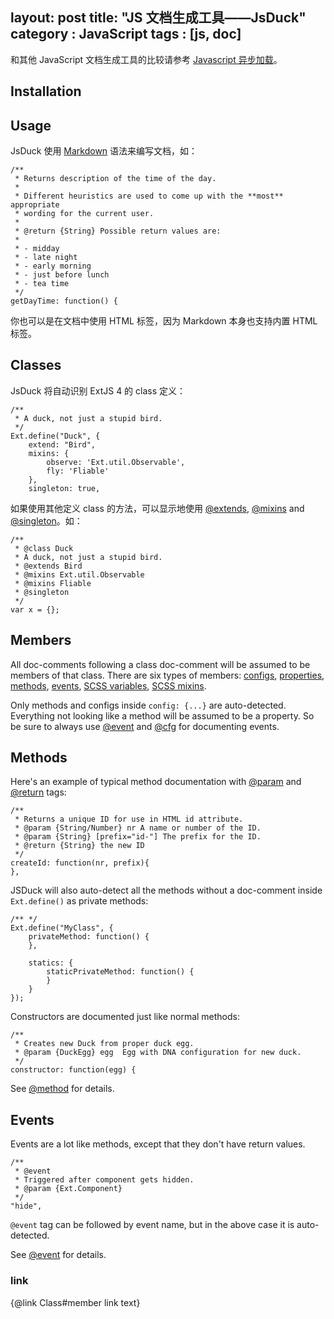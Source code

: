 layout: post
title: "JS 文档生成工具——JsDuck"
category : JavaScript
tags : [js, doc]
--- 

和其他 JavaScript 文档生成工具的比较请参考 [Javascript 异步加载](/2014/05/26/javascript-async-load/)。

## Installation

## Usage

JsDuck 使用 [Markdown](/tags/markdown) 语法来编写文档，如：

    /**
     * Returns description of the time of the day.
     *
     * Different heuristics are used to come up with the **most** appropriate
     * wording for the current user.
     *
     * @return {String} Possible return values are:
     *
     * - midday
     * - late night
     * - early morning
     * - just before lunch
     * - tea time
     */
    getDayTime: function() {

你也可以是在文档中使用 HTML 标签，因为 Markdown 本身也支持内置 HTML 标签。

## Classes

JsDuck 将自动识别 ExtJS 4 的 class 定义：

    /**
     * A duck, not just a stupid bird.
     */
    Ext.define("Duck", {
        extend: "Bird",
        mixins: {
            observe: 'Ext.util.Observable',
            fly: 'Fliable'
        },
        singleton: true,

如果使用其他定义 class 的方法，可以显示地使用 [@extends](https://github.com/senchalabs/jsduck/wiki/@extends), [@mixins](https://github.com/senchalabs/jsduck/wiki/@mixins) and [@singleton](https://github.com/senchalabs/jsduck/wiki/@singleton)。如：

    /**
     * @class Duck
     * A duck, not just a stupid bird.
     * @extends Bird
     * @mixins Ext.util.Observable
     * @mixins Fliable
     * @singleton
     */
    var x = {};

## Members

All doc-comments following a class doc-comment will be assumed to be members of that class. There are six types of members: [configs](https://github.com/senchalabs/jsduck/wiki/@cfg), [properties](https://github.com/senchalabs/jsduck/wiki/@property), [methods](https://github.com/senchalabs/jsduck/wiki/@method), [events](https://github.com/senchalabs/jsduck/wiki/@event), [SCSS variables](https://github.com/senchalabs/jsduck/wiki/@var), [SCSS mixins](https://github.com/senchalabs/jsduck/wiki/@scss-mixin).

Only methods and configs inside `config: {...}` are auto-detected. Everything not looking like a method will be assumed to be a property. So be sure to always use [@event](https://github.com/senchalabs/jsduck/wiki/@event) and [@cfg](https://github.com/senchalabs/jsduck/wiki/@cfg) for documenting events.

## Methods

Here's an example of typical method documentation with [@param](https://github.com/senchalabs/jsduck/wiki/@param) and [@return](https://github.com/senchalabs/jsduck/wiki/@return) tags:

    /**
     * Returns a unique ID for use in HTML id attribute.
     * @param {String/Number} nr A name or number of the ID.
     * @param {String} [prefix="id-"] The prefix for the ID.
     * @return {String} the new ID
     */
    createId: function(nr, prefix){
    },

JSDuck will also auto-detect all the methods without a doc-comment inside `Ext.define()` as private methods:

    /** */
    Ext.define("MyClass", {
        privateMethod: function() {
        },
    
        statics: {
            staticPrivateMethod: function() {
            }
        }
    });

Constructors are documented just like normal methods:

    /**
     * Creates new Duck from proper duck egg.
     * @param {DuckEgg} egg  Egg with DNA configuration for new duck.
     */
    constructor: function(egg) {

See [@method](https://github.com/senchalabs/jsduck/wiki/@method) for details.

## Events

Events are a lot like methods, except that they don't have return values.

    /**
     * @event
     * Triggered after component gets hidden.
     * @param {Ext.Component}
     */
    "hide",

`@event` tag can be followed by event name, but in the above case it is auto-detected.

See [@event](https://github.com/senchalabs/jsduck/wiki/@event) for details.



### link

{@link Class#member link text}